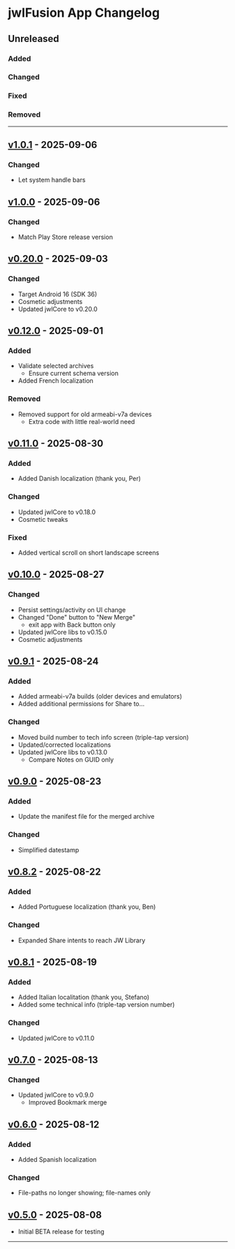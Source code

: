 # jwlFusion App Changelog

## Unreleased

### Added

### Changed

### Fixed

### Removed

____
## [v1.0.1] - 2025-09-06
### Changed

- Let system handle bars

## [v1.0.0] - 2025-09-06
### Changed

- Match Play Store release version

## [v0.20.0] - 2025-09-03
### Changed

- Target Android 16 (SDK 36)
- Cosmetic adjustments
- Updated jwlCore to v0.20.0

## [v0.12.0] - 2025-09-01
### Added

- Validate selected archives
  - Ensure current schema version
- Added French localization

### Removed

- Removed support for old armeabi-v7a devices
  - Extra code with little real-world need

## [v0.11.0] - 2025-08-30
### Added

- Added Danish localization (thank you, Per)

### Changed

- Updated jwlCore to v0.18.0
- Cosmetic tweaks

### Fixed

- Added vertical scroll on short landscape screens

## [v0.10.0] - 2025-08-27
### Changed

- Persist settings/activity on UI change
- Changed "Done" button to "New Merge"
  - exit app with Back button only
- Updated jwlCore libs to v0.15.0
- Cosmetic adjustments

## [v0.9.1] - 2025-08-24
### Added

- Added armeabi-v7a builds (older devices and emulators)
- Added additional permissions for Share to...

### Changed

- Moved build number to tech info screen (triple-tap version)
- Updated/corrected localizations
- Updated jwlCore libs to v0.13.0
  - Compare Notes on GUID only

## [v0.9.0] - 2025-08-23
### Added

- Update the manifest file for the merged archive

### Changed

- Simplified datestamp

## [v0.8.2] - 2025-08-22
### Added

- Added Portuguese localization (thank you, Ben)

### Changed

- Expanded Share intents to reach JW Library

## [v0.8.1] - 2025-08-19
### Added

- Added Italian localitation (thank you, Stefano)
- Added some technical info (triple-tap version number)

### Changed

- Updated jwlCore to v0.11.0

## [v0.7.0] - 2025-08-13
### Changed

- Updated jwlCore to v0.9.0
  - Improved Bookmark merge

## [v0.6.0] - 2025-08-12
### Added

- Added Spanish localization

### Changed

- File-paths no longer showing; file-names only

## [v0.5.0] - 2025-08-08

- Initial BETA release for testing

____
[v1.0.1]:https://github.com/erykjj/jwlFusion-app/releases/tag/v1.0.1
[v1.0.0]:https://github.com/erykjj/jwlFusion-app/releases/tag/v1.0.0
[v0.20.0]:https://github.com/erykjj/jwlFusion-app/releases/tag/v0.20.0
[v0.12.0]:https://github.com/erykjj/jwlFusion-app/releases/tag/v0.12.0
[v0.11.0]:https://github.com/erykjj/jwlFusion-app/releases/tag/v0.11.0
[v0.10.0]:https://github.com/erykjj/jwlFusion-app/releases/tag/v0.10.0
[v0.9.1]:https://github.com/erykjj/jwlFusion-app/releases/tag/v0.9.1
[v0.9.0]:https://github.com/erykjj/jwlFusion-app/releases/tag/v0.9.0
[v0.8.2]:https://github.com/erykjj/jwlFusion-app/releases/tag/v0.8.2
[v0.8.1]:https://github.com/erykjj/jwlFusion-app/releases/tag/v0.8.1
[v0.7.0]:https://github.com/erykjj/jwlFusion-app/releases/tag/v0.7.0
[v0.6.0]:https://github.com/erykjj/jwlFusion-app/releases/tag/v0.6.0
[v0.5.0]:https://github.com/erykjj/jwlFusion-app/releases/tag/v0.5.0
